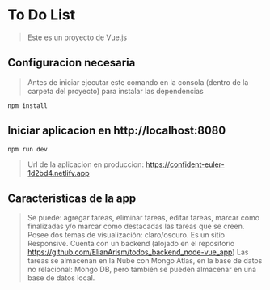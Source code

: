# To Do List 
> Este es un proyecto de Vue.js

## Configuracion necesaria

> Antes de iniciar ejecutar este comando en la consola (dentro de la carpeta del proyecto) para instalar las dependencias
```
npm install
```

## Iniciar aplicacion en http://localhost:8080
```
npm run dev
```

> Url de la aplicacion en produccion: https://confident-euler-1d2bd4.netlify.app

## Caracteristicas de la app 
> Se puede: agregar tareas, eliminar tareas, editar tareas, marcar como finalizadas y/o marcar como destacadas las tareas que se creen.
> Posee dos temas de visualización: claro/oscuro.
> Es un sitio Responsive. 
> Cuenta con un backend (alojado en el repositorio https://github.com/ElianArism/todos_backend_node-vue_app) 
> Las tareas se almacenan en la Nube con Mongo Atlas, en la base de datos no relacional: Mongo DB, pero también se pueden almacenar en una base de datos local. 
